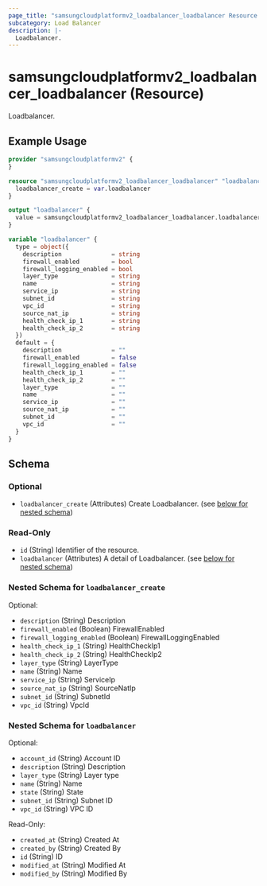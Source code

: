 ```yaml
---
page_title: "samsungcloudplatformv2_loadbalancer_loadbalancer Resource - samsungcloudplatformv2"
subcategory: Load Balancer
description: |-
  Loadbalancer.
---
```


# samsungcloudplatformv2_loadbalancer_loadbalancer (Resource)

Loadbalancer.

## Example Usage

```terraform
provider "samsungcloudplatformv2" {
}

resource "samsungcloudplatformv2_loadbalancer_loadbalancer" "loadbalancer" {
  loadbalancer_create = var.loadbalancer
}

output "loadbalancer" {
  value = samsungcloudplatformv2_loadbalancer_loadbalancer.loadbalancer
}

variable "loadbalancer" {
  type = object({
    description              = string
    firewall_enabled         = bool
    firewall_logging_enabled = bool
    layer_type               = string
    name                     = string
    service_ip               = string
    subnet_id                = string
    vpc_id                   = string
    source_nat_ip            = string
    health_check_ip_1        = string
    health_check_ip_2        = string
  })
  default = {
    description              = ""
    firewall_enabled         = false
    firewall_logging_enabled = false
    health_check_ip_1        = ""
    health_check_ip_2        = ""
    layer_type               = ""
    name                     = ""
    service_ip               = ""
    source_nat_ip            = ""
    subnet_id                = ""
    vpc_id                   = ""
  }
}
```

<!-- schema generated by tfplugindocs -->
## Schema

### Optional

- `loadbalancer_create` (Attributes) Create Loadbalancer. (see [below for nested schema](#nestedatt--loadbalancer_create))

### Read-Only

- `id` (String) Identifier of the resource.
- `loadbalancer` (Attributes) A detail of Loadbalancer. (see [below for nested schema](#nestedatt--loadbalancer))

<a id="nestedatt--loadbalancer_create"></a>
### Nested Schema for `loadbalancer_create`

Optional:

- `description` (String) Description
- `firewall_enabled` (Boolean) FirewallEnabled
- `firewall_logging_enabled` (Boolean) FirewallLoggingEnabled
- `health_check_ip_1` (String) HealthCheckIp1
- `health_check_ip_2` (String) HealthCheckIp2
- `layer_type` (String) LayerType
- `name` (String) Name
- `service_ip` (String) ServiceIp
- `source_nat_ip` (String) SourceNatIp
- `subnet_id` (String) SubnetId
- `vpc_id` (String) VpcId


<a id="nestedatt--loadbalancer"></a>
### Nested Schema for `loadbalancer`

Optional:

- `account_id` (String) Account ID
- `description` (String) Description
- `layer_type` (String) Layer type
- `name` (String) Name
- `state` (String) State
- `subnet_id` (String) Subnet ID
- `vpc_id` (String) VPC ID

Read-Only:

- `created_at` (String) Created At
- `created_by` (String) Created By
- `id` (String) ID
- `modified_at` (String) Modified At
- `modified_by` (String) Modified By